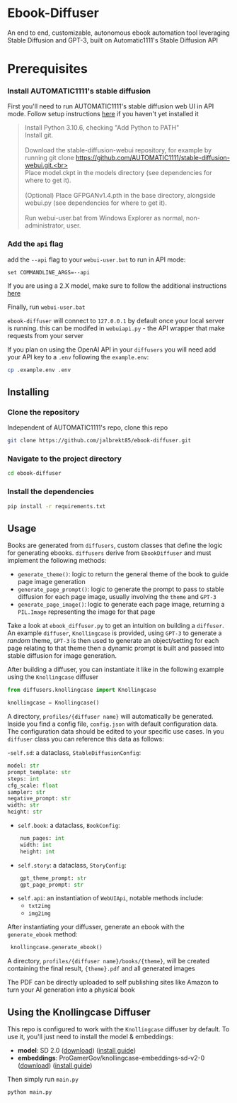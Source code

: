 # Ebook-Diffuser
An end to end, customizable, autonomous ebook automation tool leveraging Stable Diffusion and GPT-3, built on Automatic1111's Stable Diffusion API

# Prerequisites

### Install  AUTOMATIC1111's stable diffusion
First you'll need to run AUTOMATIC1111's stable diffusion web UI in API mode.
Follow setup instructions [here](https://github.com/AUTOMATIC1111/stable-diffusion-webui#installation-and-running)
if you haven't yet installed it
> Install Python 3.10.6, checking "Add Python to PATH"<br>Install git.<br><br>Download the stable-diffusion-webui repository, for example by running git clone https://github.com/AUTOMATIC1111/stable-diffusion-webui.git.<br><br>Place model.ckpt in the models directory (see dependencies for where to get it).<br><br>(Optional) Place GFPGANv1.4.pth in the base directory, alongside webui.py (see dependencies for where to get it).<br><br>Run webui-user.bat from Windows
 Explorer as normal, non-administrator, user.<br>

### Add the `api` flag
add the `--api` flag to your `webui-user.bat` to run in API mode:
```
set COMMANDLINE_ARGS=--api
```
If you are using a 2.X model, make sure to follow the additional instructions [here](https://github.com/AUTOMATIC1111/stable-diffusion-webui/wiki/Features#stable-diffusion-20)

Finally, run `webui-user.bat`

`ebook-diffuser` will connect to `127.0.0.1` by default once your local server is running. this can be modifed in `webuiapi.py` - the API wrapper that make requests from your server

If you plan on using the OpenAI API in your `diffusers` you will need add your API key to a `.env` following the `example.env`:
```sh
cp .example.env .env
```

## Installing

### Clone the repository
Independent of AUTOMATIC1111's repo, clone this repo
```sh
git clone https://github.com/jalbrekt85/ebook-diffuser.git
```

### Navigate to the project directory

```sh
cd ebook-diffuser
```

### Install the dependencies
```sh
pip install -r requirements.txt
```

## Usage
Books are generated from `diffusers`, custom classes that define the logic for generating ebooks. `diffusers` derive from `EbookDiffuser` and must implement the following methods:

- `generate_theme()`: logic to return the general theme of the book to guide page image generation
- `generate_page_prompt()`: logic to generate the prompt to pass to stable diffusion for each page image, usually involving the `theme` and `GPT-3`
- `generate_page_image()`: logic to generate each page image, returning a `PIL.Image` representing the image for that page

Take a look at `ebook_diffuser.py` to get an intuition on building a `diffuser`. An example `diffuser`,  `Knollingcase` is provided, using `GPT-3` to generate a *random* theme, `GPT-3` is then used to generate an object/setting for each page relating to that theme then a dynamic prompt is built and passed into stable diffusion for image generation.

After building a diffuser, you can instantiate it like in the following example using the `Knollingcase` diffuser
```py
from diffusers.knollingcase import Knollingcase

knollingcase = Knollingcase()
```
A directory, `profiles/{diffuser name}` will automatically be generated. Inside you find a config file, `config.json` with default configuration data. The configuration data should be edited to your specific use cases. In you `diffuser` class you can reference this data as follows:

-`self.sd`: a dataclass, `StableDiffusionConfig`:
```py
model: str
prompt_template: str
steps: int
cfg_scale: float
sampler: str
negative_prompt: str
width: str
height: str
```
- `self.book`: a dataclass, `BookConfig`:
```py
    num_pages: int
    width: int
    height: int
```
- `self.story`: a dataclass, `StoryConfig`:
```py
    gpt_theme_prompt: str
    gpt_page_prompt: str
```
- `self.api`: an instantiation of `WebUIApi`, notable methods include:
    - `txt2img`
    - `img2img`

After instantiating your diffusser, generate an ebook with the `generate_ebook` method:
```py
 knollingcase.generate_ebook()
 ```

 A directory, `profiles/{diffuser name}/books/{theme}`, will be created containing the final result, `{theme}.pdf` and all generated images

The PDF can be directly uploaded to self publishing sites like Amazon to turn your AI generation into a physical book

## Using the Knollingcase Diffuser
This repo is configured to work with the `Knollingcase` diffuser by default. To use it, you'll just need to install the model & embeddings:
- **model**: SD 2.0 ([download](https://huggingface.co/stabilityai/stable-diffusion-2/blob/main/768-v-ema.ckpt)) ([install guide](https://github.com/AUTOMATIC1111/stable-diffusion-webui/wiki/Features#stable-diffusion-20))
- **embeddings**: ProGamerGov/knollingcase-embeddings-sd-v2-0 ([download](https://huggingface.co/ProGamerGov/knollingcase-embeddings-sd-v2-0/blob/main/kc32-v4-5000.pt)) ([install guide](https://github.com/AUTOMATIC1111/stable-diffusion-webui/wiki/Textual-Inversion#using-pre-trained-embeddings))

Then simply run `main.py`
```sh
python main.py
```
